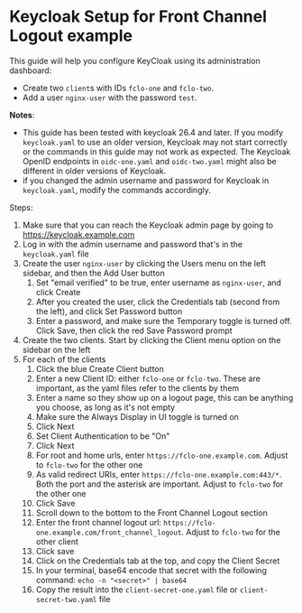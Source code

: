 # Keycloak Setup for Front Channel Logout example

This guide will help you configure KeyCloak using its administration dashboard:

- Create two `client`s with IDs `fclo-one` and `fclo-two`.
- Add a user `nginx-user` with the password `test`.

**Notes**:

- This guide has been tested with keycloak 26.4 and later. If you modify `keycloak.yaml` to use an older version,
  Keycloak may not start correctly or the commands in this guide may not work as expected. The Keycloak OpenID
  endpoints in `oidc-one.yaml` and `oidc-two.yaml` might also be different in older versions of Keycloak.
- if you changed the admin username and password for Keycloak in `keycloak.yaml`, modify the commands accordingly.

Steps:

1. Make sure that you can reach the Keycloak admin page by going to <https://keycloak.example.com>
2. Log in with the admin username and password that's in the `keycloak.yaml` file
3. Create the user `nginx-user` by clicking the Users menu on the left sidebar, and then the Add User button
   1. Set "email verified" to be true, enter username as `nginx-user`, and click Create
   2. After you created the user, click the Credentials tab (second from the left), and click Set Password button
   3. Enter a password, and make sure the Temporary toggle is turned off. Click Save, then click the red Save Password prompt
4. Create the two clients. Start by clicking the Client menu option on the sidebar on the left
5. For each of the clients
   1. Click the blue Create Client button
   2. Enter a new Client ID: either `fclo-one` or `fclo-two`. These are important, as the yaml files refer to the clients by them
   3. Enter a name so they show up on a logout page, this can be anything you choose, as long as it's not empty
   4. Make sure the Always Display in UI toggle is turned on
   5. Click Next
   6. Set Client Authentication to be "On"
   7. Click Next
   8. For root and home urls, enter `https://fclo-one.example.com`. Adjust to `fclo-two` for the other one
   9. As valid redirect URIs, enter `https://fclo-one.example.com:443/*`. Both the port and the asterisk are important. Adjust to `fclo-two` for the other one
   10. Click Save
   11. Scroll down to the bottom to the Front Channel Logout section
   12. Enter the front channel logout url: `https://fclo-one.example.com/front_channel_logout`. Adjust to `fclo-two` for the other client
   13. Click save
   14. Click on the Credentials tab at the top, and copy the Client Secret
   15. In your terminal, base64 encode that secret with the following command: `echo -n "<secret>" | base64`
   16. Copy the result into the `client-secret-one.yaml` file or `client-secret-two.yaml` file
